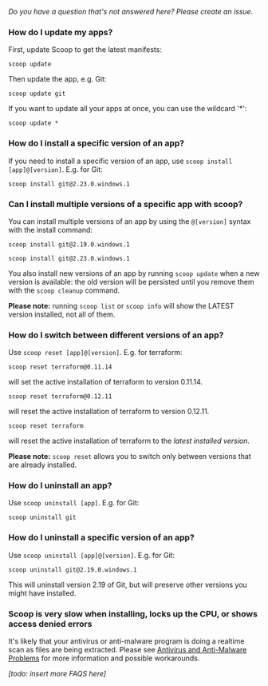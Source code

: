 *Do you have a question that's not answered here? Please create an issue.*

### How do I update my apps?

First, update Scoop to get the latest manifests:

```
scoop update
```

Then update the app, e.g. Git:

```
scoop update git
```

If you want to update all your apps at once, you can use the wildcard '*':

```
scoop update *
```

### How do I install a specific version of an app?

If you need to install a specific version of an app, use `scoop install [app]@[version]`. E.g. for Git:

```
scoop install git@2.23.0.windows.1
```

### Can I install multiple versions of a specific app with scoop?

You can install multiple versions of an app by using the `@[version]` syntax with the install command:

```
scoop install git@2.19.0.windows.1

scoop install git@2.23.0.windows.1
```

You also install new versions of an app by running `scoop update` when a new version is available: the old version will be persisted until you remove them with the `scoop cleanup` command.

**Please note:** running `scoop list` or `scoop info` will show the LATEST version installed, not all of them.

### How do I switch between different versions of an app?

Use `scoop reset [app]@[version]`. E.g. for terraform:

```
scoop reset terraform@0.11.14
```
will set the active installation of terraform to version 0.11.14.
```
scoop reset terraform@0.12.11
```
will reset the active installation of terraform to version 0.12.11.
```
scoop reset terraform
```
will reset the active installation of terraform to the *latest installed version*.

**Please note:** `scoop reset` allows you to switch only between versions that are already installed.

### How do I uninstall an app?

Use `scoop uninstall [app]`. E.g. for Git:

```
scoop uninstall git
```

### How do I uninstall a specific version of an app?

Use `scoop uninstall [app]@[version]`. E.g. for Git:

```
scoop uninstall git@2.19.0.windows.1
```

This will uninstall version 2.19 of Git, but will preserve other versions you might have installed.

### Scoop is very slow when installing, locks up the CPU, or shows access denied errors

It's likely that your antivirus or anti-malware program is doing a realtime scan as files are being extracted. Please see [Antivirus and Anti-Malware Problems](https://github.com/lukesampson/scoop/wiki/Antivirus-and-Anti-Malware-Problems) for more information and possible workarounds.

*[todo: insert more FAQS here]*